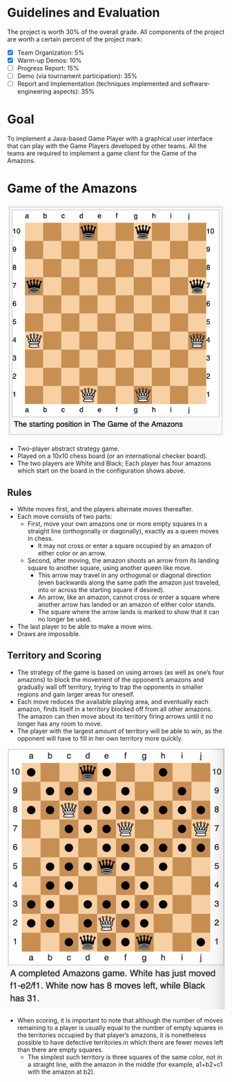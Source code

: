 # Guidelines and Evaluation
The project is worth 30% of the overall grade. All components of the project are worth a certain percent of the project mark:
- [X] Team Organization: 5%
- [X] Warm-up Demos: 10%
- [ ] Progress Report: 15%
- [ ] Demo (via tournament participation): 35%
- [ ] Report and Implementation (techniques implemented and software-engineering aspects): 35%

# Goal
To implement a Java-based Game Player with a graphical user interface that can play with the Game Players developed by other teams. All the teams are required to implement a game client for the Game of the Amazons.

# Game of the Amazons
![Game of the Amazons Start Board](gota.png)
- Two-player abstract strategy game.
- Played on a 10x10 chess board (or an international checker board).
- The two players are White and Black; Each player has four amazons which start on the board in the configuration shows above.

## Rules
- White moves first, and the players alternate moves thereafter.
- Each move consists of two parts:
    - First, move your own amazons one or more empty squares in a straight line (orthogonally or diagonally), exactly as a queen moves in chess.
        - It may not cross or enter a square occupied by an amazon of either color or an arrow.
    - Second, after moving, the amazon shoots an arrow from its landing square to another square, using another queen like move.
        - This arrow may travel in any orthogonal or diagonal direction (even backwards along the same path the amazon just traveled, into or across the starting square if desired).
        - An arrow, like an amazon, cannot cross or enter a square where another arrow has landed or an amazon of either color stands.
        - The square where the arrow lands is marked to show that it can no longer be used.
- The last player to be able to make a move wins.
- Draws are impossible.

## Territory and Scoring
- The strategy of the game is based on using arrows (as well as one’s four amazons) to block the movement of the opponent’s amazons and gradually wall off territory, trying to trap the opponents in smaller regions and gain larger areas for oneself.
- Each move reduces the available playing area, and eventually each amazon, finds itself in a territory blocked off from all other amazons. The amazon can then move about its territory firing arrows until it no longer has any room to move.
- The player with the largest amount of territory will be able to win, as the opponent will have to fill in her own territory more quickly.

![Game of the Amazons Complete Game](gotacomplete.png)

- When scoring, it is important to note that although the number of moves remaining to a player is usually equal to the number of empty squares in the territories occupied by that player’s amazons, it is nonetheless possible to have defective territories in which there are fewer moves left than there are empty squares.
    - The simplest such territory is three squares of the same color, not in a straight line, with the amazon in the middle (for example, a1+b2+c1 with the amazon at b2).
